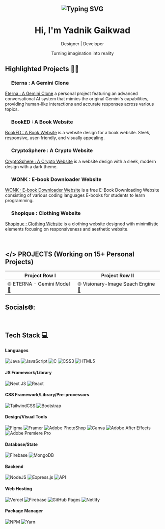 <h2 align="center"><img src="https://readme-typing-svg.demolab.com?font=Fira+Code&pause=1000&random=false&width=435&lines=Resilience%2C+Curiosity%2C+Adaptability" alt="Typing SVG" >

</h2>

<h1 align="center"> Hi, I'm Yadnik Gaikwad </br> 
</h1>
<p align="center">Designer | Developer</p>
<p align="center">Turning imagination into reality </p>

## Highlighted Projects 👨‍💻


### <img src="https://ytmp.itsvg.in/PicsArt_11-13-11.55.52.png" width="16px" />  Eterna : A Gemini Clone
[Eterna : A Gemini Clone](https://eterna-gemini.vercel.app/) a personal project featuring an advanced conversational AI system that mimics the original Gemini's capabilities, providing human-like interactions and accurate responses across various topics.


### <img src="https://ytmp.itsvg.in/PicsArt_11-13-11.55.52.png" width="16px" />  BookED : A Book Website
[BookED : A Book Website](https://yadnikgaikwad.github.io/BookED/) is a website design for a book website. Sleek, responsive, user-friendly, and visually appealing.


### <img src="https://ytmp.itsvg.in/PicsArt_11-13-11.55.52.png" width="16px" />  CryptoSphere : A Crypto Website
[CryptoSphere : A Crypto Website](https://yadnikgaikwad.github.io/CryptoSphere/) is a website design with a sleek, modern design with a dark theme.


### <img src="https://ytmp.itsvg.in/PicsArt_11-13-11.55.52.png" width="16px" />  WONK : E-book Downloader Website
[WONK : E-book Downloader Website](https://yadnikgaikwad.github.io/wonk/) is a free E-Book Downloading Website consisting of various coding languages E-books for students to learn programming.


### <img src="https://ytmp.itsvg.in/PicsArt_11-13-11.55.52.png" width="16px" />  Shopique : Clothing Website
[Shopique : Clothing Website](https://yadnikgaikwad.github.io/shopique/) is a clothing website designed with minimilistic elements focusing on responsiveness and aesthetic website.

<br>

## </> PROJECTS (Working on 15+ Personal Projects)

| Project Row I                        | Project Row II      |
|------------------------------------|----------------------------------------|
| 🌐  ETERNA - Gemini Model [**🔗**](https://eterna-gemini.vercel.app/) | 🌐 Visionary-Image Seach Engine [**🔗**](https://yadnikgaikwad.github.io/Visionary/) | 


## Socials🌐:
 <p align="center">
 <a href="" target="_blank"><img alt="" src="https://img.shields.io/badge/Portfolio-000?logo=vercel&logoColor=yellow&style=for-the-badge" style="vertical-align:center" /></a>
<a href="https://twitter.com/yadnikgaikwad" target="_blank"><img alt="" src="https://img.shields.io/badge/Twitter-000?logo=Twitter&logoColor=1DA1F2&style=for-the-badge" style="vertical-align:center" /></a>
<a href="https://www.linkedin.com/in/yadnik-gaikwad-91a6611b3/" target="_blank"><img alt="" src="https://img.shields.io/badge/LinkedIn-000?logo=linkedin&logoColor=0A66C2&style=for-the-badge" style="vertical-align:center" /></a>
<a href="https://instagram.com/yadnik.arts" target="_blank"><img alt="" src="https://img.shields.io/badge/Instagram-000?style=for-the-badge&logo=Instagram&logoColor=E4405F" style="vertical-align:center" /></a></p>

## Tech Stack 💻
#### Languages
![Java](https://img.shields.io/badge/-Java-000?style=for-the-badge&logo=java)
![JavaScript](https://img.shields.io/badge/-JavaScript-000?style=for-the-badge&logo=javascript)
![C](https://img.shields.io/badge/c-000?style=for-the-badge&logo=c&logoColor=white)
![CSS3](https://img.shields.io/badge/-CSS3-000?style=for-the-badge&logo=css3)
![HTML5](https://img.shields.io/badge/-HTML5-000?style=for-the-badge&logo=html5)

#### JS Framework/Library
![Next JS](https://img.shields.io/badge/-NextJS-000?style=for-the-badge&logo=next.js)
![React](https://img.shields.io/badge/-ReactJS-000?style=for-the-badge&logo=react)
<!--- ![Threejs](https://img.shields.io/badge/-ThreeJS-000?style=for-the-badge&logo=three.js)
![Angular](https://img.shields.io/badge/-AngularJS-000?style=for-the-badge&logo=angular) -->

#### CSS Framework/Library/Pre-processors
![TailwindCSS](https://img.shields.io/badge/-TailwindCSS-000?style=for-the-badge&logo=tailwind-css)
![Bootstrap](https://img.shields.io/badge/-Bootstrap-000?style=for-the-badge&logo=bootstrap)
<!-- ![MUI](https://img.shields.io/badge/-MUI-000?style=for-the-badge&logo=mui)
![PostCSS](https://img.shields.io/badge/-PostCSS-000?style=for-the-badge&logo=postcss)
![SASS](https://img.shields.io/badge/-SASS-000?style=for-the-badge&logo=sass) -->

#### Design/Visual Tools
![Figma](https://img.shields.io/badge/-Figma-000?style=for-the-badge&logo=figma)
![Framer](https://img.shields.io/badge/-Framer-000?style=for-the-badge&logo=framer)
![Adobe PhotoShop](https://img.shields.io/badge/-Adobe%20Photoshop-000?style=for-the-badge&logo=adobe%20Photoshop)
![Canva](https://img.shields.io/badge/-Canva-000?style=for-the-badge&logo=canva)
![Adobe After Effects](https://img.shields.io/badge/-Adobe%20After%20Effects-000?style=for-the-badge&logo=Adobe%20After%20Effects&logoColor=white)
![Adobe Premiere Pro](https://img.shields.io/badge/Adobe%20Premiere%20Pro-000?style=for-the-badge&logo=Adobe%20Premiere%20Pro&logoColor=white)

#### Database/State
![Firebase](https://img.shields.io/badge/-Firebase-000?style=for-the-badge&logo=firebase)
![MongoDB](https://img.shields.io/badge/-MongoDB-000?style=for-the-badge&logo=mongodb)


#### Backend
![NodeJS](https://img.shields.io/badge/-NodeJS-000?style=for-the-badge&logo=node.js&logoColor=pink)
![Express.js](https://img.shields.io/badge/-ExpressJS-000?style=for-the-badge&logo=express)
![API](https://img.shields.io/badge/-API-000?style=for-the-badge&logo=fastapi)

#### Web Hosting
![Vercel](https://img.shields.io/badge/-Vercel-000?style=for-the-badge&logo=vercel)
![Firebase](https://img.shields.io/badge/-Firebase-000?style=for-the-badge&logo=firebase)
![GitHub Pages](https://img.shields.io/badge/-GitHub%20Pages-000?style=for-the-badge&logo=github)
![Netlify](https://img.shields.io/badge/-Netlify-000?style=for-the-badge&logo=netlify)


#### Package Manager
![NPM](https://img.shields.io/badge/-NPM-000?style=for-the-badge&logo=npm)
![Yarn](https://img.shields.io/badge/-yarn-000?style=for-the-badge&logo=yarn)
